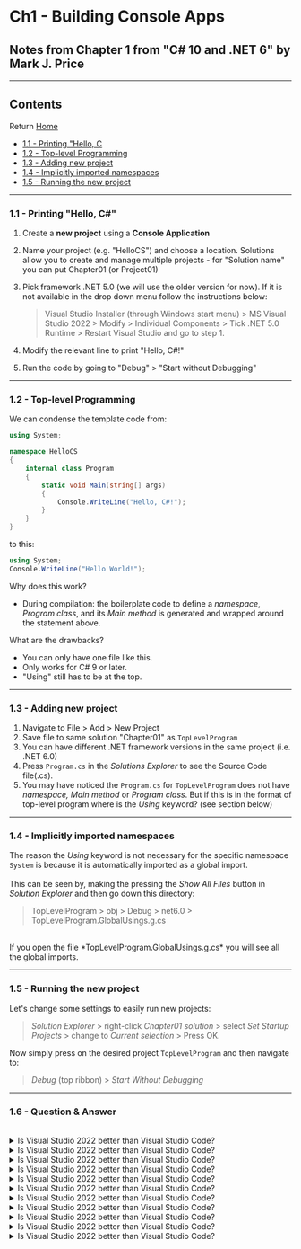 # Ch1 - Building Console Apps 
## Notes from Chapter 1 from "C# 10 and .NET 6" by Mark J. Price
---
## Contents
Return [Home](README.md)
* [1.1 - Printing "Hello, C](#02.1)
* [1.2 - Top-level Programming](#02.2)
* [1.3 - Adding new project](#02.3)
* [1.4 - Implicitly imported namespaces](#02.4)
* [1.5 - Running the new project](#02.5)
---
<a name="02.1"></a>
### 1.1 - Printing "Hello, C\#"  
1. Create a **new project** using a **Console Application**
2. Name your project (e.g. "HelloCS") and choose a location. Solutions allow you to create and manage multiple projects - for "Solution name" you can put Chapter01 (or Project01)
3. Pick framework .NET 5.0 (we will use the older version for now). If it is not available in the drop down menu follow the instructions below:

 	> Visual Studio Installer (through Windows start menu) > MS Visual Studio 2022 > Modify > Individual Components > Tick .NET 5.0 Runtime > Restart Visual Studio and go to step 1.

 4. Modify the relevant line to print "Hello, C#!"
 5. Run the code by going to "Debug" > "Start without Debugging"

---
<a name="02.2"></a>
### 1.2 - Top-level Programming 
We can condense the template code from: 
```C#
using System;

namespace HelloCS
{
    internal class Program
    {
        static void Main(string[] args)
        {
            Console.WriteLine("Hello, C#!");
        }
    }
}

```
to this:
```C#
using System;
Console.WriteLine("Hello World!");
```
Why does this work?

* During compilation: the boilerplate code to define a *namespace*, *Program class*, and its *Main method* is generated and wrapped around the statement above.

What are the drawbacks?

* You can only have one file like this.
* Only works for C# 9 or later.
* "Using" still has to be at the top.

---
<a name="02.3"></a>
### 1.3 - Adding new project
1. Navigate to File > Add > New Project
2. Save file to same solution "Chapter01" as ``TopLevelProgram``
3. You can have different .NET framework versions in the same project (i.e. .NET 6.0)
4. Press ``Program.cs`` in the *Solutions Explorer* to see the Source Code file(.cs).
5. You may have noticed the ``Program.cs`` for ``TopLevelProgram`` does not have *namespace, Main method* or *Program class*. But if this is in the format of top-level program where is the *Using* keyword? (see section below)

---
<a name="02.4"></a>
### 1.4 - Implicitly imported namespaces
The reason the *Using* keyword is not necessary for the specific namespace ``System`` is because it is automatically imported as a global import.
<br><br>
This can be seen by, making the pressing the *Show All Files* button in *Solution Explorer* and then go down this directory:
> TopLevelProgram > obj > Debug > net6.0 > TopLevelProgram.GlobalUsings.g.cs
<br>
If you open the file *TopLevelProgram.GlobalUsings.g.cs* you will see all the global imports. 

---
<a name="02.5"></a>
### 1.5 - Running the new project

Let's change some settings to easily run new projects:

> *Solution Explorer* > right-click *Chapter01 solution* > select *Set Startup Projects* > change to *Current selection* > Press OK.

Now simply press on the desired project ``TopLevelProgram`` and then navigate to:

> *Debug* (top ribbon) > *Start Without Debugging*

---
<a name="02.6"></a>
### 1.6 - Question & Answer
<br>

<details>
<summary>Is Visual Studio 2022 better than Visual Studio Code?</summary>
<br>
No you can do everything in both, although Visual Studio 2022 is used by developers and in industry more often
<br><br></details>

<details>
<summary>Is Visual Studio 2022 better than Visual Studio Code?</summary>
<br>
1.	No you can do everything in both, although Visual Studio 2022 is used by developers and in industry more often
</details>

<details>
<summary>Is Visual Studio 2022 better than Visual Studio Code?</summary>
<br>
1.	No you can do everything in both, although Visual Studio 2022 is used by developers and in industry more often
</details>

<details>
<summary>Is Visual Studio 2022 better than Visual Studio Code?</summary>
<br>
1.	No you can do everything in both, although Visual Studio 2022 is used by developers and in industry more often
<br><br></details>


<details>
<summary>Is Visual Studio 2022 better than Visual Studio Code?</summary>
<br>
1.	No you can do everything in both, although Visual Studio 2022 is used by developers and in industry more often
<br><br></details>

<details>
<summary>Is Visual Studio 2022 better than Visual Studio Code?</summary>
<br>
1.	No you can do everything in both, although Visual Studio 2022 is used by developers and in industry more often
<br><br></details>

<details>
<summary>Is Visual Studio 2022 better than Visual Studio Code?</summary>
<br>
1.	No you can do everything in both, although Visual Studio 2022 is used by developers and in industry more often
<br><br></details>

<details>
<summary>Is Visual Studio 2022 better than Visual Studio Code?</summary>
<br>
1.	No you can do everything in both, although Visual Studio 2022 is used by developers and in industry more often
<br><br></details>

<details>
<summary>Is Visual Studio 2022 better than Visual Studio Code?</summary>
<br>
1.	No you can do everything in both, although Visual Studio 2022 is used by developers and in industry more often
<br><br></details>

<details>
<summary>Is Visual Studio 2022 better than Visual Studio Code?</summary>
<br>
1.	No you can do everything in both, although Visual Studio 2022 is used by developers and in industry more often
<br><br></details>

<details>
<summary>Is Visual Studio 2022 better than Visual Studio Code?</summary>
<br>
1.	No you can do everything in both, although Visual Studio 2022 is used by developers and in industry more often
<br><br></details>